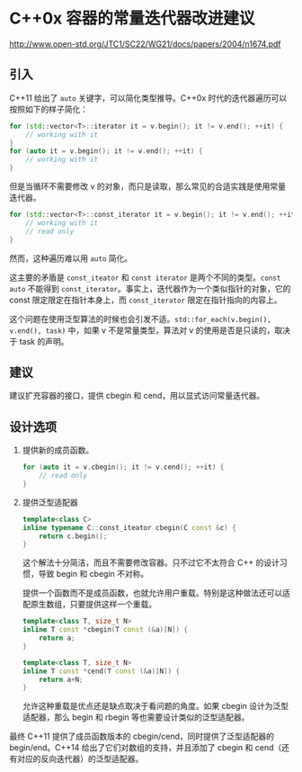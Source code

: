 # C++0x 容器的常量迭代器改进建议

http://www.open-std.org/JTC1/SC22/WG21/docs/papers/2004/n1674.pdf

## 引入

C++11 给出了 `auto` 关键字，可以简化类型推导。C++0x 时代的迭代器遍历可以按照如下的样子简化：

```c++
for (std::vector<T>::iterator it = v.begin(); it != v.end(); ++it) {
    // working with it
}
for (auto it = v.begin(); it != v.end(); ++it) {
    // working with it
}
```

但是当循环不需要修改 v 的对象，而只是读取，那么常见的合适实践是使用常量迭代器。

```c++
for (std::vector<T>::const_iterator it = v.begin(); it != v.end(); ++it) {
    // working with it
    // read only
}
```

然而，这种遍历难以用 `auto` 简化。

这主要的矛盾是 `const_iteator` 和 `const iterator` 是两个不同的类型。`const auto` 不能得到 `const_iterator`。事实上，迭代器作为一个类似指针的对象，它的 const 限定限定在指针本身上，而 `const_iterator` 限定在指针指向的内容上。

这个问题在使用泛型算法的时候也会引发不适。`std::for_each(v.begin(), v.end(), task)` 中，如果 v 不是常量类型，算法对 v 的使用是否是只读的，取决于 task 的声明。

## 建议

建议扩充容器的接口，提供 cbegin 和 cend，用以显式访问常量迭代器。

## 设计选项

1. 提供新的成员函数。

   ```c++
   for (auto it = v.cbegin(); it != v.cend(); ++it) {
       // read only
   }
   ```

2. 提供泛型适配器

   ```c++
   template<class C>
   inline typename C::const_iteator cbegin(C const &c) {
       return c.begin();
   }
   ```

   这个解法十分简洁，而且不需要修改容器。只不过它不太符合 C++ 的设计习惯，导致 begin 和 cbegin 不对称。

   提供一个函数而不是成员函数，也就允许用户重载。特别是这种做法还可以适配原生数组，只要提供这样一个重载。

   ```c++
   template<class T, size_t N>
   inline T const *cbegin(T const (&a)[N]) {
       return a;
   }

   template<class T, size_t N>
   inline T const *cend(T const (&a)[N]) {
       return a+N;
   }
   ```

   允许这种重载是优点还是缺点取决于看问题的角度。如果 cbegin 设计为泛型适配器，那么 begin 和 rbegin 等也需要设计类似的泛型适配器。

最终 C++11 提供了成员函数版本的 cbegin/cend，同时提供了泛型适配器的 begin/end。C++14 给出了它们对数组的支持，并且添加了 cbegin 和 cend（还有对应的反向迭代器）的泛型适配器。
